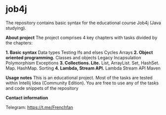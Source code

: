 # job4j
The repository contains basic syntax for the educational course Job4j (Java studying).

**About project**
The project comprises 4 key chapters with tasks divided by the chapters:

**1. Basic syntax**
Data types
Testing
Ifs and elses
Cycles
Arrays
**2. Object oriented programming.**
Classes and objects
Legacy
Incapsulation
Polymorphism
Exceptions
**3. Collections. Lite.**
List, ArrayList.
Set, HashSet.
Map. HashMap.
Sorting
**4. Lambda, Stream API.**
Lambda
Stream API
Maven

**Usage notes**
This is an educational project. Most of the tasks are tested within Intellij Idea (Community Edition). You are free to use any of the tasks and code snippets of the repository

**Contact information**

Telegram: https://t.me/Frenchfan
